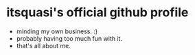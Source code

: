 # itsquasi's official github profile
- minding my own business. :)
- probably having too much fun with it.
- that's all about me.
<!--- - 👋 Hi, I’m @itsquasi23
- 👀 I’m interested in coding and exploring
- 🌱 I’m currently learning c++
- 💞️ I’m looking to collaborate on my friends
- 📫 How to reach me: idk
- 😄 Pronouns: he/him
- ⚡ Fun fact: i'm just a normal guy --->

<!---
itsquasi23/itsquasi23 is a ✨ special ✨ repository because its `README.md` (this file) appears on your GitHub profile.
You can click the Preview link to take a look at your changes.
--->
